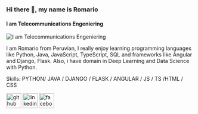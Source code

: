 ### Hi there 👋, my name is Romario
#### I am Telecommunications Engeniering
![I am Telecommunications Engeniering](https://arturssmirnovs.github.io/github-profile-readme-generator/images/banner.png)

I am Romario from Peruvian,
I really enjoy learning  programming languages like Python, Java, JavaScript, TypeScript, SQL and frameworks  like Angular and Django, Flask. Also, i have domain in Deep Learning and Data Science with Python.

Skills: PYTHON/ JAVA / DJANGO / FLASK / ANGULAR / JS / TS /HTML / CSS


[<img src='https://cdn.jsdelivr.net/npm/simple-icons@3.0.1/icons/github.svg' alt='github' height='40'>](https://github.com/quisperomario)  [<img src='https://cdn.jsdelivr.net/npm/simple-icons@3.0.1/icons/linkedin.svg' alt='linkedin' height='40'>](https://www.linkedin.com/in/Romario-Quispe-Huaman/)  [<img src='https://cdn.jsdelivr.net/npm/simple-icons@3.0.1/icons/facebook.svg' alt='facebook' height='40'>](https://www.facebook.com/Romario-QH)  


